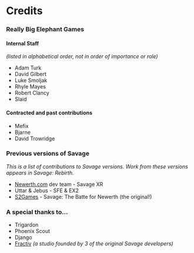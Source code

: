 # Credits

### Really Big Elephant Games

#### Internal Staff
*(listed in alphabetical order, not in order of importance or role)*

- Adam Turk
- David Gilbert
- Luke Smoljak
- Rhyle Mayes
- Robert Clancy
- Slaid

#### Contracted and past contributions
- Mefix
- Bjarne
- David Trowridge

### Previous versions of Savage
*This is a list of contributions to Savage versions.*
*Work from these versions appears in Savage: Rebirth.*

- [Newerth.com](http://newerth.com) dev team - Savage XR
- Uttar & Jebus - SFE & EX2
- [S2Games](http://s2games.com) - Savage: The Batte for Newerth (the original!)

### A special thanks to...
- Trigardon
- Phoenix Scout
- Django
- [Fractiv](http://fractiv.com) *(a studio founded by 3 of the original Savage developers)*
